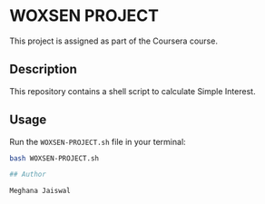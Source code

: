 # WOXSEN PROJECT

This project is assigned as part of the Coursera course.

## Description

This repository contains a shell script to calculate Simple Interest.

## Usage

Run the `WOXSEN-PROJECT.sh` file in your terminal:

```bash
bash WOXSEN-PROJECT.sh

## Author

Meghana Jaiswal

